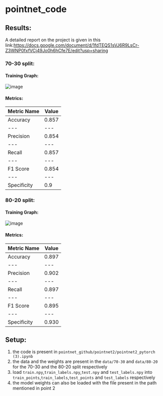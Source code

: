 # pointnet_code
## Results:
A detailed report on the project is given in this link:https://docs.google.com/document/d/1fdTEQS1sVJ6R9LsCr-Z3WNP0fxfVCj49Jo0h6hCfe7E/edit?usp=sharing

### 70-30 split:
#### Training Graph:
![image](https://github.com/mcwfall/pointnet_code/assets/83899953/5234ff6a-d090-447d-80c3-54bd43e3c709)

#### Metrics:
Metric Name|Value
---|---
Accuracy|0.857
---|---
Precision|0.854
---|---
Recall|0.857
---|---
F1 Score|0.854
---|---
Specificity|0.9

### 80-20 split:
#### Training Graph:
![image](https://github.com/mcwfall/pointnet_code/assets/83899953/ec3c65d1-59ae-4587-85c3-c7fec1386fec)

#### Metrics:
Metric Name|Value
---|---
Accuracy|0.897
---|---
Precision|0.902
---|---
Recall|0.897
---|---
F1 Score|0.895
---|---
Specificity|0.930
## Setup:
1. the code is present in `pointnet_github/pointnet2/pointnet2_pytorch (3).ipynb`
2. the data and the weights are present in the `data/70-30`  and `data/80-20` for the 70-30 and the 80-20 split respectively 
3. load `train.npy`,`train_labels.npy`,`test.npy` and `test_labels.npy` into  `train_points`,`train_labels`,`test_points` and `test_labels` respectively
4. the model weights can also be loaded with the file present in the path mentioned in point 2
